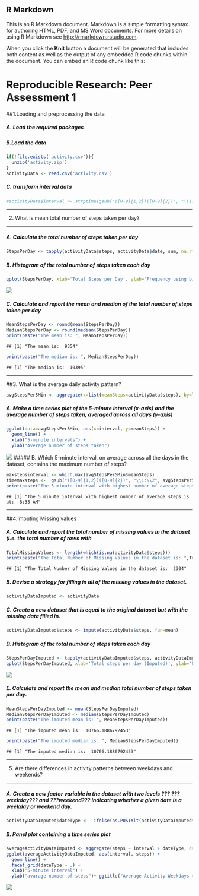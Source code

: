 R Markdown
----------

This is an R Markdown document. Markdown is a simple formatting syntax
for authoring HTML, PDF, and MS Word documents. For more details on
using R Markdown see
<a href="http://rmarkdown.rstudio.com" class="uri">http://rmarkdown.rstudio.com</a>.

When you click the **Knit** button a document will be generated that
includes both content as well as the output of any embedded R code
chunks within the document. You can embed an R code chunk like this:

Reproducible Research: Peer Assessment 1
========================================

\#\#1.Loading and preprocessing the data

##### A. Load the required packages

##### B.Load the data

``` r
if(!file.exists('activity.csv')){
  unzip('activity.zip')
}
activityData <- read.csv('activity.csv')
```

##### C. transform interval data

``` r
#activityData$interval <- strptime(gsub("([0-9]{1,2})([0-9]{2})", "\\1:\\2", activityData$interval), format='%H:%M')
```

------------------------------------------------------------------------

2. What is mean total number of steps taken per day?
----------------------------------------------------

##### A. Calculate the total number of steps taken per day

``` r
StepsPerDay <- tapply(activityData$steps, activityData$date, sum, na.rm=TRUE)
```

##### B. Histogram of the total number of steps taken each day

``` r
qplot(StepsPerDay, xlab='Total Steps per Day', ylab='Frequency using binwidth 500', binwidth=500)
```

![](PA1_template_files/figure-markdown_github/unnamed-chunk-5-1.png)

##### C. Calculate and report the mean and median of the total number of steps taken per day

``` r
MeanStepsPerDay <- round(mean(StepsPerDay))
MedianStepsPerDay <- round(median(StepsPerDay))
print(paste("The mean is: ", MeanStepsPerDay))
```

    ## [1] "The mean is:  9354"

``` r
print(paste("The median is: ", MedianStepsPerDay))
```

    ## [1] "The median is:  10395"

------------------------------------------------------------------------

\#\#3. What is the average daily activity pattern?

``` r
avgStepsPer5Min <- aggregate(x=list(meanSteps=activityData$steps), by=list(interval=activityData$interval), FUN=mean, na.rm=TRUE)
```

##### A. Make a time series plot of the 5-minute interval (x-axis) and the average number of steps taken, averaged across all days (y-axis)

``` r
ggplot(data=avgStepsPer5Min, aes(x=interval, y=meanSteps)) +
  geom_line() +
  xlab("5-minute intervals") +
  ylab("Average number of steps taken") 
```

![](PA1_template_files/figure-markdown_github/unnamed-chunk-8-1.png)
\#\#\#\#\# B. Which 5-minute interval, on average across all the days in
the dataset, contains the maximum number of steps?

``` r
maxstepsinterval <- which.max(avgStepsPer5Min$meanSteps)
timemaxsteps <-  gsub("([0-9]{1,2})([0-9]{2})", "\\1:\\2", avgStepsPer5Min[maxstepsinterval,'interval'])
print(paste("The 5 minute interval with highest number of average steps is at: ", timemaxsteps, "AM"))
```

    ## [1] "The 5 minute interval with highest number of average steps is at:  8:35 AM"

------------------------------------------------------------------------

\#\#4.Imputing Missing values

##### A. Calculate and report the total number of missing values in the dataset (i.e. the total number of rows with

``` r
TotalMissingValues <- length(which(is.na(activityData$steps)))
print(paste("The Total Number of Missing Values in the dataset is: ",TotalMissingValues))
```

    ## [1] "The Total Number of Missing Values in the dataset is:  2304"

##### B. Devise a strategy for filling in all of the missing values in the dataset.

``` r
activityDataImputed <- activityData
```

##### C. Create a new dataset that is equal to the original dataset but with the missing data filled in.

``` r
activityDataImputed$steps <- impute(activityData$steps, fun=mean)
```

##### D. Histogram of the total number of steps taken each day

``` r
StepsPerDayImputed <- tapply(activityDataImputed$steps, activityDataImputed$date, sum)
qplot(StepsPerDayImputed, xlab='Total steps per day (Imputed)', ylab='Frequency using binwidth 250', binwidth=250)
```

![](PA1_template_files/figure-markdown_github/unnamed-chunk-13-1.png)

##### E. Calculate and report the mean and median total number of steps taken per day.

``` r
MeanStepsPerDayImputed <- mean(StepsPerDayImputed)
MedianStepsPerDayImputed <- median(StepsPerDayImputed)
print(paste("The imputed mean is: ", MeanStepsPerDayImputed))
```

    ## [1] "The imputed mean is:  10766.1886792453"

``` r
print(paste("The imputed median is: ", MedianStepsPerDayImputed))
```

    ## [1] "The imputed median is:  10766.1886792453"

------------------------------------------------------------------------

5. Are there differences in activity patterns between weekdays and weekends?
----------------------------------------------------------------------------

##### A. Create a new factor variable in the dataset with two levels ??? ???weekday??? and ???weekend??? indicating whether a given date is a weekday or weekend day.

``` r
activityDataImputed$dateType <-  ifelse(as.POSIXlt(activityDataImputed$date)$wday %in% c(0,6), 'weekend', 'weekday')
```

##### B. Panel plot containing a time series plot

``` r
averageActivityDataImputed <- aggregate(steps ~ interval + dateType, data=activityDataImputed, mean)
ggplot(averageActivityDataImputed, aes(interval, steps)) + 
  geom_line() + 
  facet_grid(dateType ~ .) +
  xlab("5-minute interval") + 
  ylab("avarage number of steps")+ ggtitle("Average Activity Weekdays vs Weekends")
```

![](PA1_template_files/figure-markdown_github/unnamed-chunk-16-1.png)
